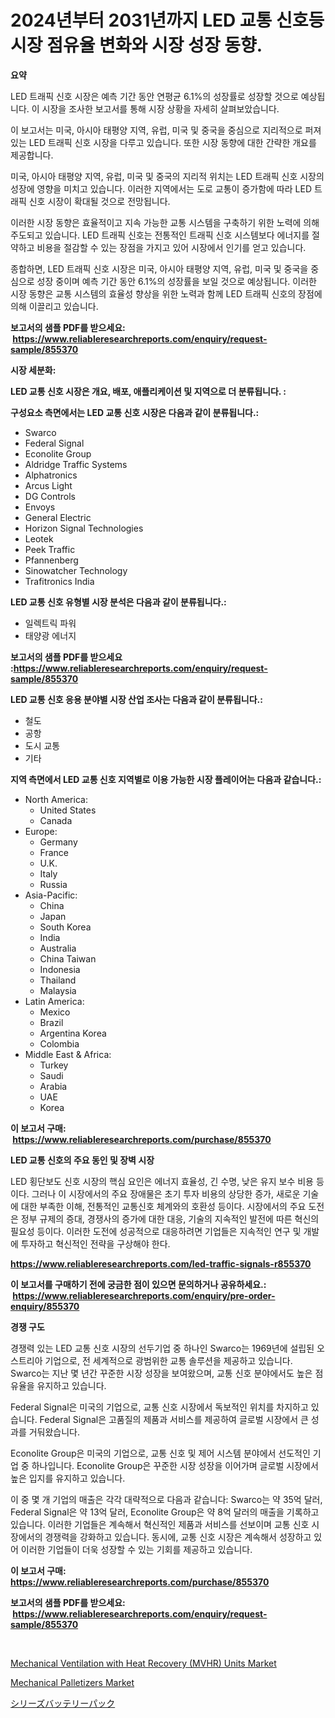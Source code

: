 <p><h1>2024년부터 2031년까지 LED 교통 신호등 시장 점유율 변화와 시장 성장 동향.</h1></p><p><strong>요약</strong></p>
<p><p>LED 트래픽 신호 시장은 예측 기간 동안 연평균 6.1%의 성장률로 성장할 것으로 예상됩니다. 이 시장을 조사한 보고서를 통해 시장 상황을 자세히 살펴보았습니다. </p><p>이 보고서는 미국, 아시아 태평양 지역, 유럽, 미국 및 중국을 중심으로 지리적으로 퍼져 있는 LED 트래픽 신호 시장을 다루고 있습니다. 또한 시장 동향에 대한 간략한 개요를 제공합니다.</p><p>미국, 아시아 태평양 지역, 유럽, 미국 및 중국의 지리적 위치는 LED 트래픽 신호 시장의 성장에 영향을 미치고 있습니다. 이러한 지역에서는 도로 교통이 증가함에 따라 LED 트래픽 신호 시장이 확대될 것으로 전망됩니다.</p><p>이러한 시장 동향은 효율적이고 지속 가능한 교통 시스템을 구축하기 위한 노력에 의해 주도되고 있습니다. LED 트래픽 신호는 전통적인 트래픽 신호 시스템보다 에너지를 절약하고 비용을 절감할 수 있는 장점을 가지고 있어 시장에서 인기를 얻고 있습니다.</p><p>종합하면, LED 트래픽 신호 시장은 미국, 아시아 태평양 지역, 유럽, 미국 및 중국을 중심으로 성장 중이며 예측 기간 동안 6.1%의 성장률을 보일 것으로 예상됩니다. 이러한 시장 동향은 교통 시스템의 효율성 향상을 위한 노력과 함께 LED 트래픽 신호의 장점에 의해 이끌리고 있습니다.</p></p>
<p><strong>보고서의 샘플 PDF를 받으세요: &nbsp;<a href="https://www.reliableresearchreports.com/enquiry/request-sample/855370">https://www.reliableresearchreports.com/enquiry/request-sample/855370</a></strong></p>
<p><strong>시장 세분화:</strong></p>
<p><strong> LED 교통 신호 시장은 개요, 배포, 애플리케이션 및 지역으로 더 분류됩니다. :</strong></p>
<p><strong>구성요소 측면에서는 LED 교통 신호 시장은 다음과 같이 분류됩니다.:</strong></p>
<p><ul><li>Swarco</li><li>Federal Signal</li><li>Econolite Group</li><li>Aldridge Traffic Systems</li><li>Alphatronics</li><li>Arcus Light</li><li>DG Controls</li><li>Envoys</li><li>General Electric</li><li>Horizon Signal Technologies</li><li>Leotek</li><li>Peek Traffic</li><li>Pfannenberg</li><li>Sinowatcher Technology</li><li>Trafitronics India</li></ul></p>
<p><strong> LED 교통 신호 유형별 시장 분석은 다음과 같이 분류됩니다.:</strong></p>
<p><ul><li>일렉트릭 파워</li><li>태양광 에너지</li></ul></p>
<p><strong>보고서의 샘플 PDF를 받으세요 :<a href="https://www.reliableresearchreports.com/enquiry/request-sample/855370">https://www.reliableresearchreports.com/enquiry/request-sample/855370</a></strong></p>
<p><strong> LED 교통 신호 응용 분야별 시장 산업 조사는 다음과 같이 분류됩니다.:</strong></p>
<p><ul><li>철도</li><li>공항</li><li>도시 교통</li><li>기타</li></ul></p>
<p><strong>지역 측면에서 LED 교통 신호 지역별로 이용 가능한 시장 플레이어는 다음과 같습니다.:</strong></p>
<p><ul>
    <li>
        North America:
        <ul>
            <li>United States</li>
            <li>Canada</li>
        </ul>
    </li>
    <li>
        Europe:
        <ul>
            <li>Germany</li>
            <li>France</li>
            <li>U.K.</li>
            <li>Italy</li>
            <li>Russia</li>
        </ul>
    </li>
    <li>
        Asia-Pacific:
        <ul>
            <li>China</li>
            <li>Japan</li>
            <li>South Korea</li>
            <li>India</li>
            <li>Australia</li>
            <li>China Taiwan</li>
            <li>Indonesia</li>
            <li>Thailand</li>
            <li>Malaysia</li>
        </ul>
    </li>
    <li>
        Latin America:
        <ul>
            <li>Mexico</li>
            <li>Brazil</li>
            <li>Argentina Korea</li>
            <li>Colombia</li>
        </ul>
    </li>
    <li>
        Middle East & Africa:
        <ul>
            <li>Turkey</li>
            <li>Saudi</li>
            <li>Arabia</li>
            <li>UAE</li>
            <li>Korea</li>
        </ul>
    </li>
    </ul></p>
<p><strong>이 보고서 구매: &nbsp;<a href="https://www.reliableresearchreports.com/purchase/855370">https://www.reliableresearchreports.com/purchase/855370</a></strong></p>
<p><strong>LED 교통 신호의 주요 동인 및 장벽 시장</strong></p>
<p><p>LED 횡단보도 신호 시장의 핵심 요인은 에너지 효율성, 긴 수명, 낮은 유지 보수 비용 등이다. 그러나 이 시장에서의 주요 장애물은 초기 투자 비용의 상당한 증가, 새로운 기술에 대한 부족한 이해, 전통적인 교통신호 체계와의 호환성 등이다. 시장에서의 주요 도전은 정부 규제의 증대, 경쟁사의 증가에 대한 대응, 기술의 지속적인 발전에 따른 혁신의 필요성 등이다. 이러한 도전에 성공적으로 대응하려면 기업들은 지속적인 연구 및 개발에 투자하고 혁신적인 전략을 구상해야 한다.</p></p>
<p><strong><a href="https://www.reliableresearchreports.com/led-traffic-signals-r855370">https://www.reliableresearchreports.com/led-traffic-signals-r855370</a></strong></p>
<p><strong>이 보고서를 구매하기 전에 궁금한 점이 있으면 문의하거나 공유하세요.: &nbsp;<a href="https://www.reliableresearchreports.com/enquiry/pre-order-enquiry/855370">https://www.reliableresearchreports.com/enquiry/pre-order-enquiry/855370</a></strong></p>
<p><strong>경쟁 구도</strong></p>
<p><p>경쟁력 있는 LED 교통 신호 시장의 선두기업 중 하나인 Swarco는 1969년에 설립된 오스트리아 기업으로, 전 세계적으로 광범위한 교통 솔루션을 제공하고 있습니다. Swarco는 지난 몇 년간 꾸준한 시장 성장을 보여왔으며, 교통 신호 분야에서도 높은 점유율을 유지하고 있습니다.</p><p>Federal Signal은 미국의 기업으로, 교통 신호 시장에서 독보적인 위치를 차지하고 있습니다. Federal Signal은 고품질의 제품과 서비스를 제공하여 글로벌 시장에서 큰 성과를 거둬왔습니다.</p><p>Econolite Group은 미국의 기업으로, 교통 신호 및 제어 시스템 분야에서 선도적인 기업 중 하나입니다. Econolite Group은 꾸준한 시장 성장을 이어가며 글로벌 시장에서 높은 입지를 유지하고 있습니다.</p><p>이 중 몇 개 기업의 매출은 각각 대략적으로 다음과 같습니다: Swarco는 약 35억 달러, Federal Signal은 약 13억 달러, Econolite Group은 약 8억 달러의 매출을 기록하고 있습니다. 이러한 기업들은 계속해서 혁신적인 제품과 서비스를 선보이며 교통 신호 시장에서의 경쟁력을 강화하고 있습니다. 동시에, 교통 신호 시장은 계속해서 성장하고 있어 이러한 기업들이 더욱 성장할 수 있는 기회를 제공하고 있습니다.</p></p>
<p><strong>이 보고서 구매: &nbsp; <a href="https://www.reliableresearchreports.com/purchase/855370">https://www.reliableresearchreports.com/purchase/855370</a></strong></p>
<p><strong>보고서의 샘플 PDF를 받으세요: &nbsp;<a href="https://www.reliableresearchreports.com/enquiry/request-sample/855370">https://www.reliableresearchreports.com/enquiry/request-sample/855370</a></strong><strong></strong></p>
<p>&nbsp;</p>
<p><p><a href="https://www.linkedin.com/pulse/analyzing-mechanical-ventilation-heat-recovery-mvhr-units-market-zgr8f?trackingId=0Q14JsYpR1CS7Mjcd%2B%2B3%2Fw%3D%3D">Mechanical Ventilation with Heat Recovery (MVHR) Units Market</a></p><p><a href="https://www.linkedin.com/pulse/analyzing-mechanical-palletizers-market-global-industry-d2kdf?trackingId=7U6O6%2BxcfHt8%2F0WayTYevw%3D%3D">Mechanical Palletizers Market</a></p><p><a href="https://github.com/jkjreqjscoxx7/Market-Research-Report-List-1/blob/main/305700930003.md">シリーズバッテリーパック</a></p></p>